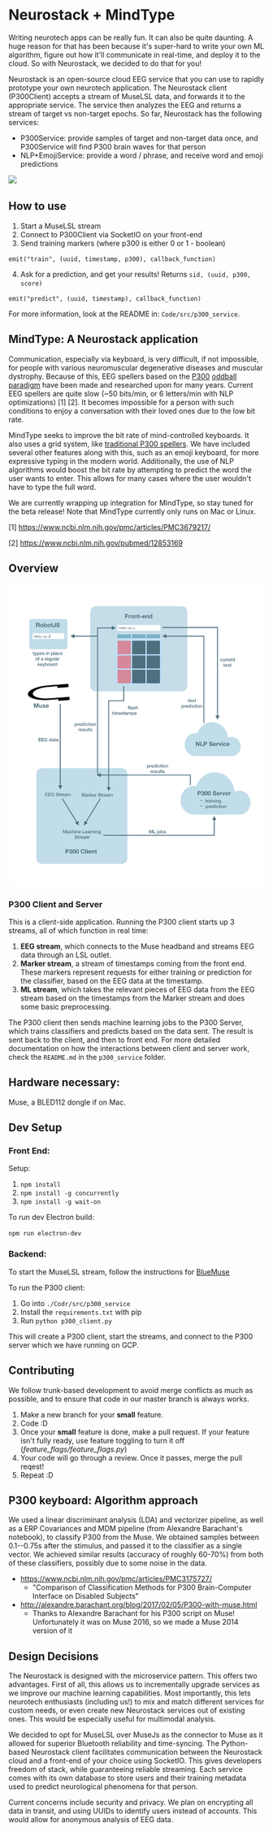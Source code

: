 # Neurostack + MindType

Writing neurotech apps can be really fun. It can also be quite daunting. A huge reason for that has been because it's super-hard to write your own ML algorithm, figure out how it'll communicate in real-time, and deploy it to the cloud. So with Neurostack, we decided to do that for you!

Neurostack is an open-source cloud EEG service that you can use to rapidly prototype your own neurotech application. The Neurostack client (P300Client) accepts a stream of MuseLSL data, and forwards it to the appropriate service. The service then analyzes the EEG and returns a stream of target vs non-target epochs. So far, Neurostack has the following services:

- P300Service: provide samples of target and non-target data once, and P300Service will find P300 brain waves for that person
- NLP+EmojiService: provide a word / phrase, and receive word and emoji predictions

![](./Neurostack.png)

## How to use
1. Start a MuseLSL stream
2. Connect to P300Client via SocketIO on your front-end
3. Send training markers (where p300 is either 0 or 1 - boolean)
```
emit("train", (uuid, timestamp, p300), callback_function)
```
4. Ask for a prediction, and get your results! Returns `sid, (uuid, p300, score)`
```
emit("predict", (uuid, timestamp), callback_function)
```
For more information, look at the README in: `Code/src/p300_service`.
## MindType: A Neurostack application
Communication, especially via keyboard, is very difficult, if not impossible, for people with various neuromuscular degenerative diseases and muscular dystrophy. Because of this, EEG spellers based on the [P300](https://en.wikipedia.org/wiki/P300_(neuroscience)) [oddball paradigm](https://en.wikipedia.org/wiki/Oddball_paradigm) have been made and researched upon for many years. Current EEG spellers are quite slow (~50 bits/min, or 6 letters/min with NLP optimizations) [1] [2]. It becomes impossible for a person with such conditions to enjoy a conversation with their loved ones due to the low bit rate.

MindType seeks to improve the bit rate of mind-controlled keyboards. It also uses a grid system, like [traditional P300 spellers](http://iopscience.iop.org/1741-2552/13/6/066018/downloadHRFigure/figure/jneaa47eff2). We have included several other features along with this, such as an emoji keyboard, for more expressive typing in the modern world. Additionally, the use of NLP algorithms would boost the bit rate by attempting to predict the word the user wants to enter. This allows for many cases where the user wouldn't have to type the full word.

We are currently wrapping up integration for MindType, so stay tuned for the beta release! Note that MindType currently only runs on Mac or Linux.

[1] https://www.ncbi.nlm.nih.gov/pmc/articles/PMC3679217/

[2] https://www.ncbi.nlm.nih.gov/pubmed/12853169


## Overview

![](Design/FlowChart.png)
<!-- #### Development status: Work In Progress -->

### P300 Client and Server

This is a client-side application. Running the P300 client starts up 3 streams, all of which function in real time:
1. __EEG stream__, which connects to the Muse headband and streams EEG data through an LSL outlet.
2. __Marker stream__, a stream of timestamps coming from the front end. These markers represent requests for either training or prediction for the classifier, based on the EEG data at the timestamp.
3. __ML stream__, which takes the relevant pieces of EEG data from the EEG stream based on the timestamps from the Marker stream and does some basic preprocessing.

The P300 client then sends machine learning jobs to the P300 Server, which trains classifiers and predicts based on the data sent. The result is sent back to the client, and then to front end. For more detailed documentation on how the interactions between client and server work, check the `README.md` in the `p300_service` folder.

## Hardware necessary:
<!-- OpenBCI Cyton. (The keyboard works with Muse as well, but you would need to use P300 instead of motor imagery) -->
Muse, a BLED112 dongle if on Mac.

<!-- ## Setup
1. Clone the project
2. Go into './Code/src'
3. Run setup.sh -->

## Dev Setup
### Front End:
Setup:
1. `npm install`
2. `npm install -g concurrently`
3. `npm install -g wait-on`

To run dev Electron build:

`npm run electron-dev`


### Backend:

To start the MuseLSL stream, follow the instructions for [BlueMuse](https://github.com/kowalej/BlueMuse)

To run the P300 client:
1. Go into `./Codr/src/p300_service`
2. Install the `requirements.txt` with pip
3. Run `python p300_client.py`

This will create a P300 client, start the streams, and connect to the P300 server which we have running on GCP.
<!-- To use MindType:
```
    ./MindType.sh
```

To toggle different features, you can change the feature flags in "./Code/src/feature_flags.py" -->



## Contributing
We follow trunk-based development to avoid merge conflicts as much as
possible, and to ensure that code in our master branch is always works.

1. Make a new branch for your **small** feature.
2. Code :D
3. Once your **small** feature is done, make a pull request. If your feature
isn't fully ready, use feature toggling to turn it off
(*feature_flags/feature_flags.py*)
4. Your code will go through a review. Once it passes, merge the pull reqest!
5. Repeat :D



## P300 keyboard: Algorithm approach
We used a linear discriminant analysis (LDA) and vectorizer pipeline, as well as a ERP Covariances and MDM pipeline (from Alexandre Barachant's notebook), to classify P300 from the Muse. We obtained samples between 0.1--0.75s after the stimulus, and passed it to the classifier as a single vector. We achieved similar results (accuracy of roughly 60-70%) from both of these classifiers, possibly due to some noise in the data.

- https://www.ncbi.nlm.nih.gov/pmc/articles/PMC3175727/
    - "Comparison of Classification Methods for P300 Brain-Computer Interface on Disabled Subjects"
- http://alexandre.barachant.org/blog/2017/02/05/P300-with-muse.html
    - Thanks to Alexandre Barachant for his P300 script on Muse! Unfortunately it was on Muse 2016, so we made a Muse 2014 version of it


## Design Decisions
The Neurostack is designed with the microservice pattern. This offers two advantages. First of all, this allows us to incrementally upgrade services as we improve our machine learning capabilities. Most importantly, this lets neurotech enthusiasts (including us!) to mix and match different services for custom needs, or even create new Neurostack services out of existing ones. This would be especially useful for multimodal analysis.

 We decided to opt for MuseLSL over MuseJs as the connector to Muse as it allowed for superior Bluetooth reliability and time-syncing. The Python-based Neurostack client facilitates communication between the Neurostack cloud and a front-end of your choice using SocketIO. This gives developers freedom of stack, while guaranteeing reliable streaming. Each service comes with its own database to store users and their training metadata used to predict neurological phenomena for that person.

 Current concerns include security and privacy. We plan on encrypting all data in transit, and using UUIDs to identify users instead of accounts. This would allow for anonymous analysis of EEG data.

<!-- ### Phase 2: Binary motor classification
- http://iopscience.iop.org/article/10.1088/1741-2560/10/4/046003/pdf
    - "Quadcopter control in three-dimensional space using a noninvasive motor imagery-based brain–computer interface"
### Phase 3: Multiclass motor classification
We used a deep convolutional neural network to classify 9 different hand movements (extension, flexion, suprination, pronation, V sign, Y sign with pinkie and thumb, fist-close, fist-open, and pinch). EEG data was collected using an in-house headset from 8 channels (F3, Fz, F4, C3, C1, Cz, C2, C4) at a sampling frequency of 256Hz using the OpenBCI without electrode amplifiers. [3] showed the first four movements being distinguished through EEG, and [4] showed the last 5 movements being distinguished through EEG. Our neural network architecture was inspired by the deep CNN shown in [5]. We collected 60 4-second samples of data for each gesture (see [6] for more details).

In the future, we plan to obtain data using the OpenBCI WiFi Shield to increase our temporal resolution to 1000Hz. In addition, we plan on using 3D convolutions (time, spatial-x, spatial-y). This will allow convolutions to be done over spatial-x and spatial-y, which may allow the CNN to understand the propogation of electric field through space for better source localization.

- http://ieeexplore.ieee.org/document/6943840/?reload=true
    - [3]: **"Discriminating hand gesture motor imagery tasks using cortical current density estimation"**
        - Aproach 1 for Phase 3
        - http://www.sciencedirect.com/science/article/pii/S0167876015001749#fn0010
            - Explanation of surface laplacian and applications to EEG
- http://www.tandfonline.com/doi/abs/10.1080/10790268.2017.1369215
    - [4]: **"Prediction of specific hand movements using EEG signals"**
    - Approach 2 for Phase 3
- https://www.ncbi.nlm.nih.gov/pubmed/28782865
    - [5]: **"Deep Learning With Convolutional Neural Networks for EEG Decoding and Visualization"**
- https://github.com/neurotechuoft/Data-Repository/
    - [6]: **NeurotechUofT: 9-class motor imagery data collection**
        - See "./eeg/motor-imagery/2018-03-17" for raw data
        - See "./eeg/motor-imagery/notes/2018-03-17.md" for experiment setup -->

<!-- ## Multithreaded architecture (MTA)
The whole program has two basic functions: collect data from the board, and process it somehow. If this were to be done in a single-threaded application, if one iteration of processing were to take too long, it would block the program from receiving data from the board. Due to this, the program uses a multithreaded architecture, with one thread responsible for collecting data and one thread responsible for processing it.

The MTA uses a variant of the publish-subscribe design pattern. A messaging queue is implemented in the Controller class. Controllable classes **can be controlled** by receiving messages in their Controller, and handing the message however appropriate. A master Controller is responsible for receiving instructions from the user and passing them along to each Controllable.

A BioSignal is a Controllable that can also **update** itself with the latest data sample from the board, and **process** data somehow. During each update cycle, it also calls its **control()** method. The updating and processing will occur on separate threads instantiated in the **main()** function. (Look at the Tagger class for an example of a BioSignal).

**main.py** initates the program, which is controlled from the GUI. It first sets up the OpenBCI board, makes the GUI, and then sets up a thread for processing. The GUI then handles playing / pausing the board by instantiating a thread to run **stream()** from openbci_v3. This function streams biosignals from the OpenBCI board, and calls each BioSignals's **update()** function). Processing of BioSignals is handled in **process_thread** (which runs **run_processor()**) by asynchronously calling each BioSignal's process function. -->


<!-- ## Plan
![Plan](Meetings/resources/2017-07-17.png?raw=true "Plan") -->

